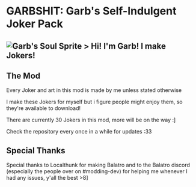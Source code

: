 # GARBSHIT: Garb's Self-Indulgent Joker Pack

## ![Garb's Soul Sprite](https://github.com/Gainumki/GARBSHIT/blob/main/garb.png) > Hi! I'm Garb! I make Jokers!

## The Mod
Every Joker and art in this mod is made by me unless stated otherwise

I make these Jokers for myself but i figure people might enjoy them, so they're available to download!

There are currently 30 Jokers in this mod, more will be on the way :]

Check the repository every once in a while for updates :33

## Special Thanks
Special thanks to Localthunk for making Balatro and to the Balatro discord (especially the people over on #modding-dev) for helping me whenever I had any issues, y'all the best >8]




